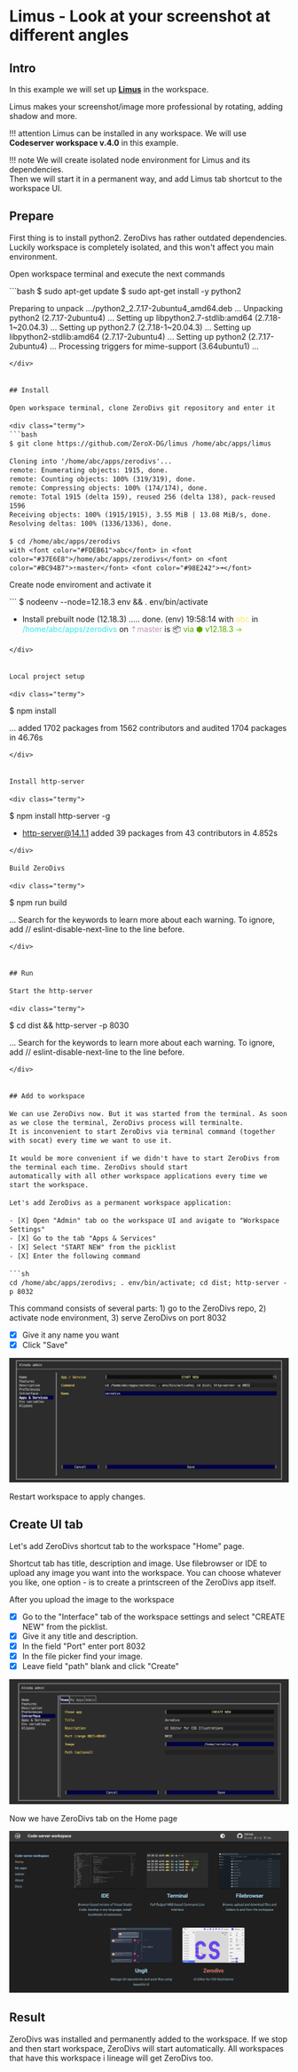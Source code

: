 # Limus  - Look at your screenshot at different angles

## Intro

In this example we will set up [__Limus__](https://github.com/ZeroX-DG/limus) in the workspace.    

Limus makes your screenshot/image more professional by rotating, adding shadow and more.  

!!! attention
    Limus can be installed in any workspace. We will use __Codeserver workspace v.4.0__ in this example.

!!! note
    We will create isolated node environment for Limus and its dependencies.  
    Then we will start it in a permanent way, and add Limus tab shortcut to the workspace UI. 


## Prepare  

First thing is to install python2. ZeroDivs has rather outdated dependencies. 
Luckily workspace is completely isolated, and this won't affect you main environment.  

Open workspace terminal and execute the next commands

<div class="termy">
```bash
$ sudo apt-get update
$ sudo apt-get install -y python2

Preparing to unpack .../python2_2.7.17-2ubuntu4_amd64.deb ...
Unpacking python2 (2.7.17-2ubuntu4) ...
Setting up libpython2.7-stdlib:amd64 (2.7.18-1~20.04.3) ...
Setting up python2.7 (2.7.18-1~20.04.3) ...
Setting up libpython2-stdlib:amd64 (2.7.17-2ubuntu4) ...
Setting up python2 (2.7.17-2ubuntu4) ...
Processing triggers for mime-support (3.64ubuntu1) ...
```
</div>


## Install 

Open workspace terminal, clone ZeroDivs git repository and enter it

<div class="termy">
```bash
$ git clone https://github.com/ZeroX-DG/limus /home/abc/apps/limus

Cloning into '/home/abc/apps/zerodivs'...
remote: Enumerating objects: 1915, done.
remote: Counting objects: 100% (319/319), done.
remote: Compressing objects: 100% (174/174), done.
remote: Total 1915 (delta 159), reused 256 (delta 138), pack-reused 1596
Receiving objects: 100% (1915/1915), 3.55 MiB | 13.08 MiB/s, done.
Resolving deltas: 100% (1336/1336), done.

$ cd /home/abc/apps/zerodivs
with <font color="#FDEB61">abc</font> in <font color="#37E6E8">/home/abc/apps/zerodivs</font> on <font color="#BC94B7">⇡master</font> <font color="#98E242">➜</font>
```
</div>

Create node enviroment and activate it

<div class="termy">
```
$ nodeenv --node=12.18.3 env && . env/bin/activate

 * Install prebuilt node (12.18.3) ..... done.
(env) 19:58:14 with <font color="#FDEB61">abc</font> in <font color="#37E6E8">/home/abc/apps/zerodivs</font> on <font color="#BC94B7">⇡master</font> is 📦  <font color="#5EA702">via ⬢ v12.18.3</font>  <font color="#98E242">➜</font>
```
</div>


Local project setup

<div class="termy">
```
$ npm install

...
added 1702 packages from 1562 contributors and audited 1704 packages in 46.76s
```
</div>


Install http-server

<div class="termy">
```
$ npm install http-server -g

+ http-server@14.1.1
added 39 packages from 43 contributors in 4.852s
```
</div>

Build ZeroDivs 

<div class="termy">
```
$ npm run build

...
Search for the keywords to learn more about each warning.
To ignore, add // eslint-disable-next-line to the line before.
```
</div>


## Run

Start the http-server

<div class="termy">
```
$ cd dist && http-server -p 8030

...
Search for the keywords to learn more about each warning.
To ignore, add // eslint-disable-next-line to the line before.
```
</div>


## Add to workspace

We can use ZeroDivs now. But it was started from the terminal. As soon as we close the terminal, ZeroDivs process will terminalte. 
It is inconvenient to start ZeroDivs via terminal command (together with socat) every time we want to use it.  

It would be more convenient if we didn't have to start ZeroDivs from the terminal each time. ZeroDivs should start 
automatically with all other workspace applications every time we start the workspace.     

Let's add ZeroDivs as a permanent workspace application: 

- [X] Open "Admin" tab oo the workspace UI and avigate to "Workspace Settings" 
- [X] Go to the tab "Apps & Services"
- [X] Select "START NEW" from the picklist 
- [X] Enter the following command 

```sh
cd /home/abc/apps/zerodivs; . env/bin/activate; cd dist; http-server -p 8032
``` 
This command consists of several parts: 1) go to the ZeroDivs repo, 2) activate node environment, 3) serve ZeroDivs on port 8032

- [X] Give it any name you want 
- [X] Click "Save"

![zerodivs-start](img/zerodivs-start.jpg)

Restart workspace to apply changes.


## Create UI tab 

Let's add ZeroDivs shortcut tab to the workspace "Home" page.   

Shortcut tab has title, description and image. Use filebrowser or IDE to upload any image you want into the workspace. 
You can choose whatever you like, one option - is to create a printscreen of the ZeroDivs app itself.  

After you upload the image to the workspace

- [X] Go to the "Interface" tab of the workspace settings and select "CREATE NEW" from the picklist.   
- [X] Give it any title and description. 
- [X] In the field "Port" enter port 8032 
- [X] In the file picker find your image.   
- [X] Leave field "path" blank and click "Create"

![zerodivs-ui](img/zerodivs-ui.jpg)

Now we have ZeroDivs tab on the Home page 

![zerodivs-home](img/zerodivs-home.jpg)


## Result

ZeroDivs was installed and permanently added to the workspace. If we stop and then start workspace, ZeroDivs will start automatically. 
All workspaces that have this workspace i lineage will get ZeroDivs too. 
